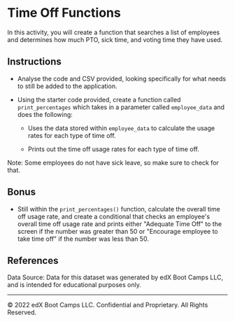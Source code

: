 # Time Off Functions

In this activity, you will create a function that searches a list of employees and determines how much PTO, sick time, and voting time they have used.

## Instructions

* Analyse the code and CSV provided, looking specifically for what needs to still be added to the application.

* Using the starter code provided, create a function called `print_percentages` which takes in a parameter called `employee_data` and does the following:

  * Uses the data stored within `employee_data` to calculate the usage rates for each type of time off.

  * Prints out the time off usage rates for each type of time off.

Note: Some employees do not have sick leave, so make sure to check for that.

## Bonus

* Still within the `print_percentages()` function, calculate the overall time off usage rate, and create a conditional that checks an employee's overall time off usage rate and prints either "Adequate Time Off" to the screen if the number was greater than 50 or "Encourage employee to take time off" if the number was less than 50.

## References

Data Source: Data for this dataset was generated by edX Boot Camps LLC, and is intended for educational purposes only.

- - -

© 2022 edX Boot Camps LLC. Confidential and Proprietary. All Rights Reserved.

